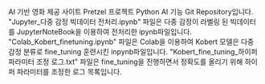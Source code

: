 AI 기반 영화 제공 사이트 Pretzel 프로젝트 Python AI 기능 Git Repository입니다.
"Jupyter_다중 감정 빅데이터 전처리.ipynb" 파일은 다중 감정이 라벨링 된 빅데이터를 JupyterNoteBook을 이용하여 전처리한 ipynb파일입니다.
"Colab_Kobert_finetuning.ipynb" 파일은 Colab을 이용하여 Kobert 모델은 다중 감정 분류로 fine_tuning 훈련시킨 inpynb파일입니다.
"Kobert_fine_tuning_하이퍼 파라미터 조정 로그.txt" 파일은 fine_tuning을 진행하면서 정확도를 올리기 위해 하이퍼 파라미터를 조정한 로그 목록입니다.